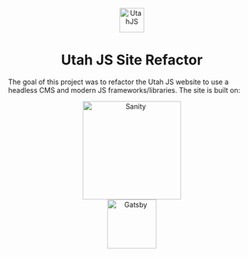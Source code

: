 <p align="center">
  <a href="https://musing-goodall-ce1b9f.netlify.app/">
    <img alt="UtahJS" src="https://musing-goodall-ce1b9f.netlify.app/static/ffdbfa762a18628880bd0ffaf5777781/d73d2/utahjs-logo.png" width="50" />
  </a>
</p>
<h1 align="center">
  Utah JS Site Refactor
</h1>

<p>The goal of this project was to refactor the Utah JS website to use a headless CMS and modern JS frameworks/libraries. The site is built on:  </p>
  <p align="center">
    <img alt="Sanity" src="https://www.sanity.io/static/images/opengraph/social.png" width="200" />
    <br>
    <img alt="Gatsby" src="https://www.gatsbyjs.com/Gatsby-Monogram.svg" width="100" />

</p>





